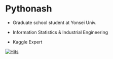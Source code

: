# Pythonash

- Graduate school student at Yonsei Univ.

- Information Statistics & Industrial Engineering

- Kaggle Expert

[![Hits](https://hits.seeyoufarm.com/api/count/incr/badge.svg?url=https%3A%2F%2Fgithub.com%2FPythonash&count_bg=%23546217&title_bg=%2321272D&icon=github.svg&icon_color=%23D7D711&title=Pythonash&edge_flat=false)](https://hits.seeyoufarm.com)

<!---
Pythonash/Pythonash is a ✨ special ✨ repository because its `README.md` (this file) appears on your GitHub profile.
You can click the Preview link to take a look at your changes.
--->

